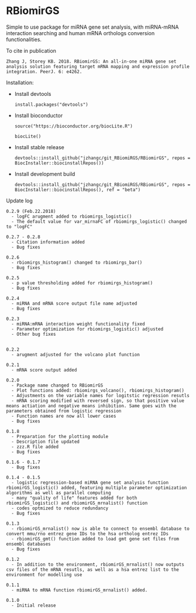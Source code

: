 # RBiomirGS
Simple to use package for miRNA gene set analysis, with miRNA-mRNA interaction searching and human mRNA orthologs conversion functionalities.


To cite in publication

    Zhang J, Storey KB. 2018. RBiomirGS: An all-in-one miRNA gene set analysis solution featuring target mRNA mapping and expression profile integration. PeerJ. 6: e4262.
  


Installation:

  - Install devtools
  
        install.packages("devtools")
    
  - Install bioconductor
  
        source("https://bioconductor.org/biocLite.R")
      
        biocLite()
    
  - Install stable release
  
        devtools::install_github("jzhangc/git_RBiomiRGS/RBiomirGS", repos = BiocInstaller::biocinstallRepos())
  
  - Install development build
  
        devtools::install_github("jzhangc/git_RBiomiRGS/RBiomirGS", repos = BiocInstaller::biocinstallRepos(), ref = "beta")

Update log

    0.2.9 (Feb.22.2018)
      - logFC arugment added to rbiomirgs_logistic()
      - The default value for var_mirnaFC of rbiomirgs_logistic() changed to "logFC"

    0.2.7 - 0.2.8
      - Citation information added
      - Bug fixes
    
    0.2.6
      - rbiomirgs_histogram() changed to rbiomirgs_bar()
      - Bug fixes
    
    0.2.5
      - p value thresholding added for rbiomirgs_histogram()
      - Bug fixes

    0.2.4
      - miRNA and mRNA score output file name adjusted
      - Bug fixes

    0.2.3
      - miRNA:mRNA interaction weight functionality fixed
      - Parameter optimization for rbiomirgs_logistic() adjusted
      - Other bug fixes
    
    
    0.2.2 
      - arugment adjusted for the volcano plot function
    
    0.2.1 
      - mRNA score output added

    0.2.0
      - Package name changed to RBiomirGS
      - Plot functions added: rbiomirgs_volcano(), rbiomirgs_histogram()
      - Adjustments on the variable names for logitstic regression resutls
      - mRNA scoring modified with reversed sign, so that positive value means actiation and negative means inhibition. Same goes with the parameters obtained from logistic regression
      - Function names are now all lower cases
      - Bug fixes
    
    0.1.8
      - Preparation for the plotting module
      - Description file updated
      - zzz.R file added
      - Bug fixes

    0.1.6 - 0.1.7
      - Bug fixes

    0.1.4 - 0.1.5 
      - logistic regression-based miRNA gene set analysis function rbiomirGS_logistic() added, featuring multiple parameter optimization algorithms as well as parallel computing
      - many "quality of life" features added for both rbiomirGS_logistic() and rbiomirGS_mrnalist() function
      - codes optmized to reduce redundancy 
      - Bug fixes
    
    0.1.3
      - rbiomirGS_mrnalist() now is able to connect to ensembl database to convert mmu/rno entrez gene IDs to the hsa ortholog entrez IDs
      - rbiomirGS_gmt() function added to load gmt gene set files from ensembl databases
      - Bug fixes

    0.1.2
      - In addition to the environment, rbiomirGS_mrnalist() now outputs csv files of the mRNA resutls, as well as a hsa entrez list to the environment for modelling use

    0.1.1
      - miRNA to mRNA function rbiomirGS_mrnalist() added.

    0.1.0 
      - Initial release
